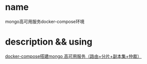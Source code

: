 # name
mongo高可用服务docker-compose环境

# description && using
[docker-compose搭建mongo 高可用服务（路由+分片+副本集+仲裁）](https://blog.csdn.net/qq624202120/article/details/106924559)